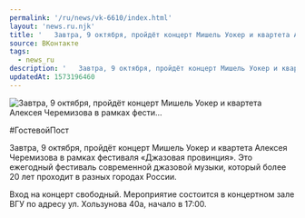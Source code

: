 ```yaml
---
permalink: '/ru/news/vk-6610/index.html'
layout: 'news.ru.njk'
title: '   Завтра, 9 октября, пройдёт концерт Мишель Уокер и квартета Алексея Черемизова в рамках фести…'
source: ВКонтакте
tags:
  - news_ru
description: '   Завтра, 9 октября, пройдёт концерт Мишель Уокер и квартета Алексея Черемизова в рамках фести…'
updatedAt: 1573196460
---
```

![   Завтра, 9 октября, пройдёт концерт Мишель Уокер и квартета Алексея Черемизова в рамках фести…](https://sun9-72.userapi.com/impf/c854124/v854124215/1545b2/-C2l0Xlcoxo.jpg?size=1280x836&quality=96&sign=235d44ee314bb7211b5bb910970374df&c_uniq_tag=Jy2AnANh4XGI1HVv2ASZfQNhT3dF-3aR59Td2utxolg&type=album)

#ГостевойПост

Завтра, 9 октября, пройдёт концерт Мишель Уокер и квартета Алексея Черемизова в рамках фестиваля «Джазовая провинция». Это ежегодный фестиваль современной джазовой музыки, который более 20 лет проходит в разных городах России.

Вход на концерт свободный. Мероприятие состоится в концертном зале ВГУ по адресу ул. Хользунова 40а, начало в 17:00.
